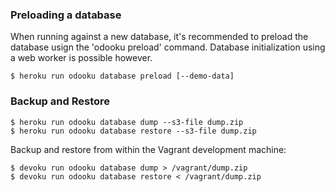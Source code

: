 ### Preloading a database
When running against a new database, it's recommended to preload the database
usign the 'odooku preload' command. Database initialization using a web worker
is possible however.

```
$ heroku run odooku database preload [--demo-data]
```

### Backup and Restore

```
$ heroku run odooku database dump --s3-file dump.zip
$ heroku run odooku database restore --s3-file dump.zip
```

Backup and restore from within the Vagrant development machine:

```
$ devoku run odooku database dump > /vagrant/dump.zip
$ devoku run odooku database restore < /vagrant/dump.zip
```
